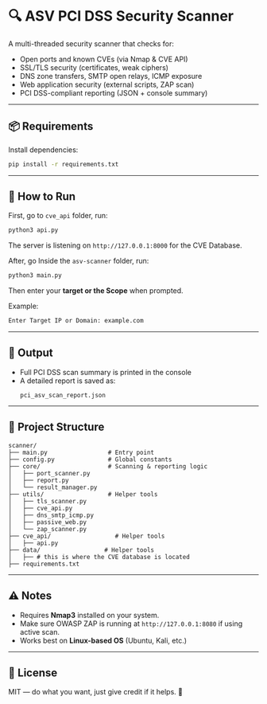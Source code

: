 # 🔍 ASV PCI DSS Security Scanner

A multi-threaded security scanner that checks for:
- Open ports and known CVEs (via Nmap & CVE API)
- SSL/TLS security (certificates, weak ciphers)
- DNS zone transfers, SMTP open relays, ICMP exposure
- Web application security (external scripts, ZAP scan)
- PCI DSS-compliant reporting (JSON + console summary)

---

## 📦 Requirements

Install dependencies:

```bash
pip install -r requirements.txt
```

---

## 🚀 How to Run

First, go to `cve_api` folder, run:

```bash
python3 api.py
```
The server is listening on `http://127.0.0.1:8000` for the CVE Database.

After, go Inside the `asv-scanner` folder, run:

```bash
python3 main.py
```

Then enter your **target or the Scope** when prompted.

Example:
```bash
Enter Target IP or Domain: example.com
```

---

## 📝 Output

- Full PCI DSS scan summary is printed in the console
- A detailed report is saved as:
  ```
  pci_asv_scan_report.json
  ```

---

## 📁 Project Structure

```
scanner/
├── main.py                 # Entry point
├── config.py               # Global constants
├── core/                   # Scanning & reporting logic
│   ├── port_scanner.py
│   ├── report.py
│   └── result_manager.py
├── utils/                  # Helper tools
│   ├── tls_scanner.py
│   ├── cve_api.py
│   ├── dns_smtp_icmp.py
│   ├── passive_web.py
│   └── zap_scanner.py
├── cve_api/                  # Helper tools
│   ├── api.py
├── data/                  # Helper tools
│   ├── # this is where the CVE database is located 
├── requirements.txt
```

---

## ⚠️ Notes

- Requires **Nmap3** installed on your system.
- Make sure OWASP ZAP is running at `http://127.0.0.1:8080` if using active scan.
- Works best on **Linux-based OS** (Ubuntu, Kali, etc.)

---

## 📖 License

MIT — do what you want, just give credit if it helps. 🙂
